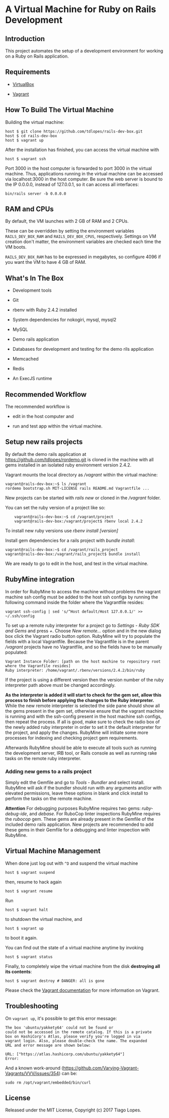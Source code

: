 # A Virtual Machine for Ruby on Rails Development

## Introduction

This project automates the setup of a development environment for working on a Ruby on Rails application.

## Requirements

* [VirtualBox](https://www.virtualbox.org)

* [Vagrant](http://vagrantup.com)

## How To Build The Virtual Machine

Building the virtual machine:

    host $ git clone https://github.com/tdlopes/rails-dev-box.git
    host $ cd rails-dev-box
    host $ vagrant up

After the installation has finished, you can access the virtual machine with

    host $ vagrant ssh

Port 3000 in the host computer is forwarded to port 3000 in the virtual machine. Thus, applications running in the virtual machine can be accessed via localhost:3000 in the host computer. Be sure the web server is bound to the IP 0.0.0.0, instead of 127.0.0.1, so it can access all interfaces:

    bin/rails server -b 0.0.0.0

## RAM and CPUs

By default, the VM launches with 2 GB of RAM and 2 CPUs.

These can be overridden by setting the environment variables `RAILS_DEV_BOX_RAM` and `RAILS_DEV_BOX_CPUS`, respectively. Settings on VM creation don't matter, the environment variables are checked each time the VM boots.

`RAILS_DEV_BOX_RAM` has to be expressed in megabytes, so configure 4096 if you want the VM to have 4 GB of RAM.

## What's In The Box

* Development tools

* Git

* rbenv with Ruby 2.4.2 installed

* System dependencies for nokogiri, mysql, mysql2

* MySQL

* Demo rails application

* Databases for development and testing for the demo rils application

* Memcached

* Redis

* An ExecJS runtime

## Recommended Workflow

The recommended workflow is

* edit in the host computer and

* run and test app within the virtual machine.

## Setup new rails projects

By default the demo rails application at https://github.com/tdlopes/rordemo.git is cloned in the machine with all gems installed in an isolated ruby environment version 2.4.2.

Vagrant mounts the local directory as _/vagrant_ within the virtual machine:

    vagrant@rails-dev-box:~$ ls /vagrant
    rordemo bootstrap.sh MIT-LICENSE rails README.md Vagrantfile ...

New projects can be started with _rails new_ or cloned in the _/vagrant_ folder.

You can set the ruby version of a project like so:

		vagrant@rails-dev-box:~$ cd /vagrant/project
		vagrant@rails-dev-box:/vagrant/project$ rbenv local 2.4.2

To install new ruby versions use _rbenv install [version]_

Install gem dependencies for a rails project with _bundle install_:

    vagrant@rails-dev-box:~$ cd /vagrant/rails_project
    vagrant@rails-dev-box:/vagrant/rails_project$ bundle install

We are ready to go to edit in the host, and test in the virtual machine.

## RubyMine integration

In order for RubyMine to access the machine without problems the vagrant machine ssh config must be added to the host ssh configs by running the following command inside the folder where the Vagrantfile resides:

    vagrant ssh-config | sed 's/^Host default/Host 127.0.0.1/' >> ~/.ssh/config

To set up a remote ruby interpreter for a project go to _Settings - Ruby SDK and Gems_ and press _+_.
Choose _New remote..._ option and in the new dialog box click the Vagrant radio button option.
RubyMine will try to populate the fields with a local Vagrantfile.
Because the Vagrantfile is in the parent _/vagrant_ projects have no Vagrantfile, and so the fields have to be manually populated:

    Vagrant Instance Folder: [path on the host machine to repository root where the Vagranfile resides]
    Ruby interpreter: /home/vagrant/.rbenv/versions/2.4.2/bin/ruby

If the project is using a different version then the version number of the ruby interpreter path above must be changed accordingly.

**As the interpreter is added it will start to check for the gem set, allow this process to finish before applying the changes to the Ruby interpreter.**
While the new remote interpreter is selected the side pane should show all the gems present in the gem set, otherwise ensure that the vagrant machine is running and with the ssh-config present in the host machine ssh configs, then repeat the process.
If all is good, make sure to check the radio box of the newly added ruby interpreter in order to set it the default interpreter for the project, and apply the changes.
RubyMine will initiate some more processes for indexing and checking project gem requirements.

Afterwards RubyMine should be able to execute all tools such as running the development server, IRB tool, or Rails console as well as running rake tasks on the remote ruby interpreter.

### Adding new gems to a rails project

Simply edit the Gemfile and go to _Tools - Bundler_ and select install.
RubyMine will ask if the bundler should run with any arguments and/or with elevated permissions, leave these options in blank and click install to perform the tasks on the remote machine.

**Attention**
For debugging purposes RubyMine requires two gems: _ruby-debug-ide_, and _debase_.
For RuboCop linter inspections RubyMine requires the _rubocop_ gem.
These gems are already present in the Gemfile of the included demo rails application.
New projects are recommended to add these gems in their Gemfile for a debugging and linter inspection with RubyMine.

## Virtual Machine Management

When done just log out with `^D` and suspend the virtual machine

    host $ vagrant suspend

then, resume to hack again

    host $ vagrant resume

Run

    host $ vagrant halt

to shutdown the virtual machine, and

    host $ vagrant up

to boot it again.

You can find out the state of a virtual machine anytime by invoking

    host $ vagrant status

Finally, to completely wipe the virtual machine from the disk **destroying all its contents**:

    host $ vagrant destroy # DANGER: all is gone

Please check the [Vagrant documentation](http://docs.vagrantup.com/v2/) for more information on Vagrant.

## Troubleshooting

On `vagrant up`, it's possible to get this error message:

```
The box 'ubuntu/yakkety64' could not be found or
could not be accessed in the remote catalog. If this is a private
box on HashiCorp's Atlas, please verify you're logged in via
vagrant login. Also, please double-check the name. The expanded
URL and error message are shown below:

URL: ["https://atlas.hashicorp.com/ubuntu/yakkety64"]
Error:
```

And a known work-around (https://github.com/Varying-Vagrant-Vagrants/VVV/issues/354) can be:

    sudo rm /opt/vagrant/embedded/bin/curl

## License

Released under the MIT License, Copyright (c) 2017 Tiago Lopes.
